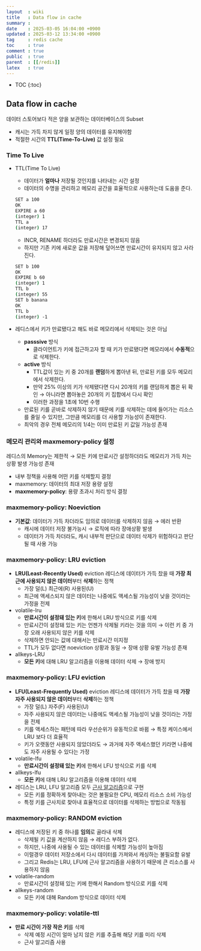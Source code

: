 ```yaml
---
layout  : wiki
title   : Data flow in cache
summary : 
date    : 2025-03-05 16:04:00 +0900
updated : 2025-03-12 13:34:00 +0900
tag     : redis cache
toc     : true
comment : true
public  : true
parent  : [[/redis]]
latex   : true
---
```

* TOC
{:toc}

## Data flow in cache

데이터 스토어보다 적은 양을 보관하는 데이터베이스의 Subset

- 캐시는 가득 차지 않게 일정 양의 데이터를 유지해야함
- 적절한 시간의 **TTL(Time-To-Live)** 값 설정 필요

### Time To Live

- TTL(Time To Live)
    - 데이터가 **얼마나** 저장될 것인지를 나타내는 시간 설정
    - 데이터의 수명을 관리하고 메모리 공간을 효율적으로 사용하는데 도움을 준다.
    
    ```bash
    SET a 100
    OK
    EXPIRE a 60
    (integer) 1
    TTL a
    (integer) 17
    ```
    
    - INCR, RENAME 하더라도 만료시간은 변경되지 않음
    - 하지만 기존 키에 새로운 값을 저장해 덮어쓰면 만료시간이 유지되지 않고 사라진다.
    
    ```bash
    SET b 100
    OK
    EXPIRE b 60
    (integer) 1
    TTL b
    (integer) 55
    SET b banana
    OK
    TTL b
    (integer) -1
    ```
    
- 레디스에서 키가 만료됐다고 해도 바로 메모리에서 삭제되는 것은 아님
    - **passsive** 방식
        - 클라이언트가 키에 접근하고자 할 때 키가 만료됐다면 메모리에서 **수동적**으로 삭제한다.
    - **active** 방식
        - TTL값이 있는 키 중 20개를 **랜덤**하게 뽑아낸 뒤, 만료된 키를 모두 메모리에서 삭제한다.
        - 만약 25% 이상의 키가 삭제됐다면 다시 20개의 키를 랜덤하게 뽑은 뒤 확인 → 아니라면 뽑아놓은 20개의 키 집합에서 다시 확인
        - 이러한 과정을 1초에 10번 수행
    - 만료된 키를 곧바로 삭제하지 않기 때문에 키를 삭제하는 데에 들어가는 리소스를 줄일 수 있지만, 그만큼 메모리를 더 사용할 가능성이 존재한다.
    - 최악의 경우 전체 메모리의 1/4는 이미 만료된 키 값일 가능성 존재

### 메모리 관리와 maxmemory-policy 설정

레디스의 Memory는 제한적 → 모든 키에 만료시간 설정하더라도 메모리가 가득 차는 상황 발생 가능성 존재

- 내부 정책을 사용해 어떤 키를 삭제할지 결정
- maxmemory: 데이터의 최대 저장 용량 설정
- **maxmemory-policy**: 용량 초과시 처리 방식 결정

### maxmemory-policy: Noeviction

- **기본값**: 데이터가 가득 차더라도 임의로 데이터를 삭제하지 않음 → 에러 반환
    - 캐시에 데이터 저장 불가능시 → 로직에 따라 장애상황 발생
    - 데이터가 가득 차더라도, 캐시 내부적 판단으로 데이터 삭제가 위험하다고 판단될 때 사용 가능

### maxmemory-policy: LRU eviction

- **LRU(Least-Recently Used)** eviction 레디스에 데이터가 가득 찼을 때 **가장 최근에 사용되지 않은 데이터**부터 **삭제**하는 정책
    - 가장 덜(L) 최근에(R) 사용된(U)
    - 최근에 액세스되지 않은 데이터는 나중에도 액세스될 가능성이 낮을 것이라는 가정을 전제
- volatile-lru
    - **만료시간이 설정돼 있는 키**에 한해서 LRU 방식으로 키를 삭제
    - 만료시간이 설정돼 있는 키는 언젠가 삭제될 키라는 것을 의미 → 이런 키 중 가장 오래 사용되지 않은 키를 삭제
    - 삭제하면 안되는 값에 대해서는 만료시간 미지정
    - TTL가 모두 없다면 noeviction 상황과 동일 → 장애 상황 유발 가능성 존재
- allkeys-LRU
    - **모든 키**에 대해 LRU 알고리즘을 이용해 데이터 삭제 → 장애 방지

### maxmemory-policy: LFU eviction

- **LFU(Least-Frequently Used)** eviction 레디스에 데이터가 가득 찼을 때 **가장 자주 사용되지 않은 데이터**부터 **삭제**하는 정책
    - 가장 덜(L) 자주(F) 사용된(U)
    - 자주 사용되지 않은 데이터는 나중에도 액세스될 가능성이 낮을 것이라는 가정을 전제
    - 키를 액세스하는 패턴에 따라 우선순위가 유동적으로 바뀜 → 특정 케이스에서 LRU 보다 더 효율적
    - 키가 오랫동안 사용되지 않았더라도 → 과거에 자주 액세스했던 키라면 나중에도 자주 사용될 수 있다는 가정
- volatile-lfu
    - **만료시간이 설정돼 있는 키**에 한해서 LFU 방식으로 키를 삭제
- allkeys-lfu
    - **모든 키**에 대해 LRU 알고리즘을 이용해 데이터 삭제
- 레디스는 LRU, LFU 알고리즘 모두 [근사 알고리즘](https://ko.wikipedia.org/wiki/%EA%B7%BC%EC%82%AC_%EC%95%8C%EA%B3%A0%EB%A6%AC%EC%A6%98)으로 구현
    - 모든 키를 정확하게 찾아내는 것은 불필요한 CPU, 메모리 리소스 소비 가능성
    - 특정 키를 근사치로 찾아내 효율적으로 데이터를 삭제하는 방법으로 작동됨

### maxmemory-policy: RANDOM eviction

- 레디스에 저장된 키 중 하나를 **임의**로 골라내 삭제
    - 삭제될 키 값을 계산하지 않음 → 레디스 부하가 없다.
    - 하지만, 나중에 사용될 수 있는 데이터를 삭제할 가능성이 높아짐
    - 이럴경우 데이터 저장소에서 다시 데이터를 가져와서 캐싱하는 불필요함 유발
    - 그리고 Redis는 LRU, LFU에 근사 알고리즘을 사용하기 때문에 큰 리소스를 사용하지 않음
- volatile-random
    - 만료시간이 설정돼 있는 키에 한해서 Random 방식으로 키를 삭제
- allkeys-random
    - 모든 키에 대해 Random 방식으로 데이터 삭제

### maxmemory-policy: volatile-ttl

- **만료 시간이 가장 작은 키**를 삭제
    - 삭제 예정 시간이 얼마 남지 않은 키를 추출해 해당 키를 미리 삭제
    - 근사 알고리즘 사용